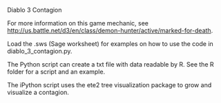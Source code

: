 Diablo 3 Contagion

For more information on this game mechanic, see http://us.battle.net/d3/en/class/demon-hunter/active/marked-for-death.

Load the .sws (Sage worksheet) for examples on how to use the code in diablo_3_contagion.py.  

The Python script can create a txt file with data readable by R.  See the R folder for a script and an example.

The iPython script uses the ete2 tree visualization package to grow and visualize a contagion.  
